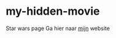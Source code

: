 # my-hidden-movie
Star wars page
Ga hier naar [mijn](https://ndupyt.github.io/my-hidden-movie/) website
